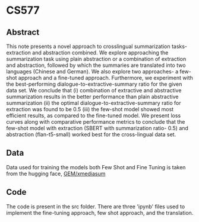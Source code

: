 # CS577
## Abstract
This note presents a novel approach to crosslingual summarization tasks- extraction and abstraction combined. We explore approaching the summarization task using plain abstraction or a combination of extraction and abstraction, followed by which the summaries are translated into two languages (Chinese and German). We also explore two approaches- a few-shot approach and a fine-tuned approach. Furthermore, we experiment with the best-performing dialogue-to-extractive-summary ratio for the given data set. We conclude that (i) combination of extractive and abstractive summarization results in the better performance than plain abstractive summarization (ii) the optimal dialogue-to-extractive-summary ratio for extraction was found to be 0.5 (iii) the few-shot model showed most efficient results, as compared to the fine-tuned model. We present loss curves along with comparative performance metrics to conclude that the few-shot model with extraction (SBERT with summarization ratio- 0.5) and abstraction (flan-t5-small) worked best for the cross-lingual data set.

## Data
Data used for training the models both Few Shot and Fine Tuning is taken from the hugging face, [GEM/xmediasum](https://huggingface.co/datasets/GEM/xmediasum)

## Code
The code is present in the src folder. There are three 'ipynb' files used to implement the fine-tuning approach, few shot approach, and the translation.
